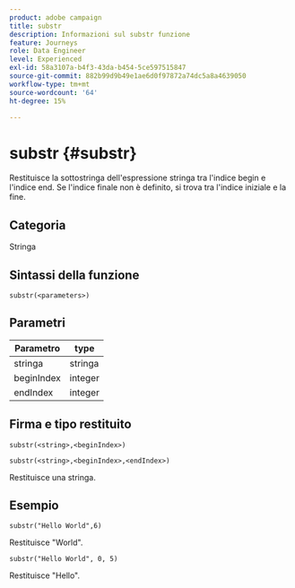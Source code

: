 ```yaml
---
product: adobe campaign
title: substr
description: Informazioni sul substr funzione
feature: Journeys
role: Data Engineer
level: Experienced
exl-id: 58a3107a-b4f3-43da-b454-5ce597515847
source-git-commit: 882b99d9b49e1ae6d0f97872a74dc5a8a4639050
workflow-type: tm+mt
source-wordcount: '64'
ht-degree: 15%

---
```


# substr {#substr}

Restituisce la sottostringa dell&#39;espressione stringa tra l&#39;indice begin e l&#39;indice end. Se l&#39;indice finale non è definito, si trova tra l&#39;indice iniziale e la fine.

## Categoria

Stringa

## Sintassi della funzione

`substr(<parameters>)`

## Parametri

| Parametro | type |
|-------------|----------|
| stringa | stringa |
| beginIndex | integer |
| endIndex | integer |

## Firma e tipo restituito

`substr(<string>,<beginIndex>)`

`substr(<string>,<beginIndex>,<endIndex>)`

Restituisce una stringa.

## Esempio

`substr("Hello World",6)`

Restituisce &quot;World&quot;.

`substr("Hello World", 0, 5)`

Restituisce &quot;Hello&quot;.
